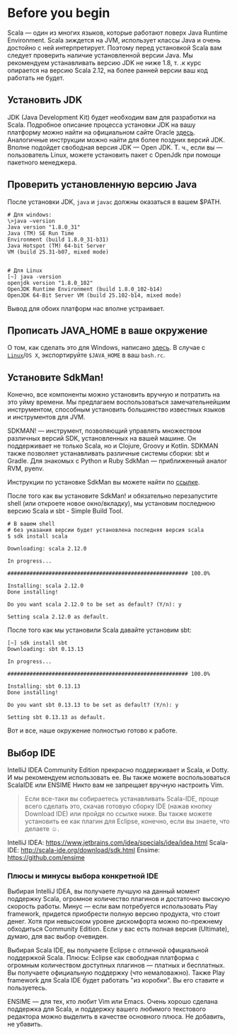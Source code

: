 ﻿Before you begin
================

Scala — один из многих языков, которые работают поверх Java Runtime
Environment. Scala зиждется на JVM, использует классы Java и очень
достойно с ней интерпретирует. Поэтому перед установкой Scala вам
следует проверить наличие установленной версии Java. Мы рекомендуем
устанавливать версию JDK не ниже 1.8, т. .к курс опирается на версию
Scala 2.12, на более ранней версии ваш код работать не будет.

## Установить JDK
JDK (Java Development Kit) будет необходим вам для разработки на Scala.
Подробное описание процесса установки JDK на вашу платформу можно найти на
официальном сайте Oracle [здесь][jdk-install-overview].
Аналогичные инструкции можно найти для более поздних версий JDK.
Вполне подойдет свободная версия JDK — Open JDK. Т. ч., если вы — пользователь
Linux, можете установить пакет с OpenJdk при помощи пакетного менеджера.


## Проверить установленную версию Java
После установки JDK, `java` и `javac` должны оказаться в вашем $PATH.

    # Для windows:
    \>java –version
    Java version "1.8.0_31"
    Java (TM) SE Run Time
    Environment (build 1.8.0_31-b31)
    Java Hotspot (TM) 64-bit Server
    VM (build 25.31-b07, mixed mode)


    # Для Linux
    [~] java -version
    openjdk version "1.8.0_102"
    OpenJDK Runtime Environment (build 1.8.0_102-b14)
    OpenJDK 64-Bit Server VM (build 25.102-b14, mixed mode)

Вывод для обоих платформ нас вполне устраивает.


## Прописать JAVA_HOME в ваше окружение
О том, как сделать это для Windows, написано [здесь][java-home-windows].
В случае с [`Linux`][java-home-linux]/`OS X`, экспортируйте `$JAVA_HOME`
в ваш `bash.rc`.


## Установите SdkMan!
Конечно, все компоненты можно установить вручную и потратить на это
уйму времени. Мы предлагаем воспользоваться замечательнейшим
инструментом, способным установить большинство известных языков и
инструментов для JVM.

SDKMAN! — инструмент, позволяющий управлять множеством различных
версий SDK, установленных на вашей машине. Он поддерживает не только
Scala, но и Clojure, Groovy и Kotlin. SDKMAN также
позволяет устанавливать различные системы сборки: sbt и
Gradle. Для знакомых с Python и Ruby SdkMan — приближенный
аналог RVM, pyenv.

Инструкции по установке SdkMan вы можете найти по [ссылке][sdkman].

После того как вы установите SdkMan! и обязательно перезапустите shell
(или откроете новое окно/вкладку), мы установим последнюю версию Scala и
sbt - Simple Build Tool.

    # В вашем shell
    # без указания версии будет установлена последняя версия scala
    $ sdk install scala

    Downloading: scala 2.12.0

    In progress...

    ######################################################### 100.0%

    Installing: scala 2.12.0
    Done installing!

    Do you want scala 2.12.0 to be set as default? (Y/n): y

    Setting scala 2.12.0 as default.


После того как мы установили Scala давайте установим sbt:

    [~] sdk install sbt
    Downloading: sbt 0.13.13

    In progress...

    ######################################################### 100.0%

    Installing: sbt 0.13.13
    Done installing!

    Do you want sbt 0.13.13 to be set as default? (Y/n): y

    Setting sbt 0.13.13 as default.

Вот и все, наше окружение полностью готово к работе.


## Выбор IDE
IntelliJ IDEA Community Edition прекрасно поддерживает и Scala, и Dotty. И
мы рекомендуем использовать ее. Вы также можете воспользоваться ScalaIDE
или ENSIME Никто вам не запрещает вручную настроить Vim.

> Если все-таки вы собираетесь устанавливать Scala-IDE, проще всего сделать
> это, скачав готовую сборку IDE (нажав кнопку Download IDE) или пройдя по
> ссылке ниже. Вы также можете установить ее как плагин для Eclipse, конечно,
> если вы знаете, что делаете ☺.

IntelliJ IDEA: https://www.jetbrains.com/idea/specials/idea/idea.html
Scala-IDE: http://scala-ide.org/download/sdk.html
Ensime: https://github.com/ensime


### Плюсы и минусы выбора конкретной IDE
Выбирая IntelliJ IDEA, вы получаете лучшую на данный момент поддержку Scala,
огромное количество плагинов и достаточно высокую скорость работы.
Минус — если вам потребуется использовать Play framework, придется приобрести
полную версию продукта, что стоит денег. Хотя при невысоком уровне дискомфорта
можно по-прежнему обходиться Community Edition. Если у вас есть полная версия
(Ultimate), думаю, для вас выбор очевиден.

Выбирая Scala IDE, вы получаете Eclipse с отличной официальной поддержкой
Scala. Плюсы: Eclipse как свободная платформа с огромным количеством
доступных плагинов — платных и бесплатных. Вы получаете официальную
поддержку (что немаловажно). Также Play framework для Scala IDE будет работать
"из коробки". Вы его ставите и пользуетесь.

ENSIME — для тех, кто любит Vim или Emacs. Очень хорошо сделана поддержка для
Scala, и поддержку вашего любимого текстового редактора можно выделить в
качестве основного плюса. Не добавить, не убавить.

[jdk-install-overview]: https://docs.oracle.com/javase/8/docs/technotes/guides/install/install_overview.html
[java-home-windows]: https://confluence.atlassian.com/doc/setting-the-java_home-variable-in-windows-8895.html
[java-home-linux]: http://askubuntu.com/questions/175514/how-to-set-java-home-for-java/175519#175519
[sdkman]: http://sdkman.io/install.html

